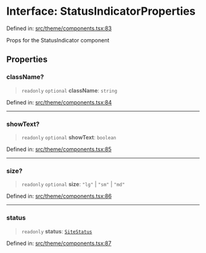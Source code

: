 # Interface: StatusIndicatorProperties

Defined in: [src/theme/components.tsx:83](https://github.com/Nick2bad4u/Uptime-Watcher/blob/dca5483e793478722cd3e6e125cafcec5fc771f0/src/theme/components.tsx#L83)

Props for the StatusIndicator component

## Properties

### className?

> `readonly` `optional` **className**: `string`

Defined in: [src/theme/components.tsx:84](https://github.com/Nick2bad4u/Uptime-Watcher/blob/dca5483e793478722cd3e6e125cafcec5fc771f0/src/theme/components.tsx#L84)

***

### showText?

> `readonly` `optional` **showText**: `boolean`

Defined in: [src/theme/components.tsx:85](https://github.com/Nick2bad4u/Uptime-Watcher/blob/dca5483e793478722cd3e6e125cafcec5fc771f0/src/theme/components.tsx#L85)

***

### size?

> `readonly` `optional` **size**: `"lg"` \| `"sm"` \| `"md"`

Defined in: [src/theme/components.tsx:86](https://github.com/Nick2bad4u/Uptime-Watcher/blob/dca5483e793478722cd3e6e125cafcec5fc771f0/src/theme/components.tsx#L86)

***

### status

> `readonly` **status**: [`SiteStatus`](../../../../shared/types/type-aliases/SiteStatus.md)

Defined in: [src/theme/components.tsx:87](https://github.com/Nick2bad4u/Uptime-Watcher/blob/dca5483e793478722cd3e6e125cafcec5fc771f0/src/theme/components.tsx#L87)
